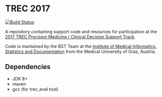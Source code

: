 # TREC 2017

[![Build Status](https://travis-ci.org/bst-mug/trec2017.svg?branch=master)](https://travis-ci.org/bst-mug/trec2017)

A repository containing support code and resources for participation at the [2017 TREC Precision Medicine / Clinical Decision Support Track](http://trec-cds.appspot.com/2017.html).

Code is mantained by the BST Team at the [Institute of Medical Informatics, Statistics and Documentation](http://www.medunigraz.at/imi/) from the Medical University of Graz, Austria.

## Dependencies
- JDK 8+
- maven
- gcc (for trec_eval tool)
